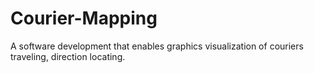 # Courier-Mapping
A software development that enables graphics visualization of couriers traveling, direction locating.
